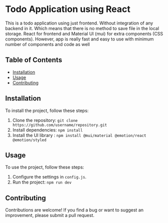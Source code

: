 # Todo Application using React

This is a todo application using just frontend. Without integration of any backend in it. Which means that there is no method to save file in the local storage.
React for frontend and Material UI (mui) for extra components (CSS components).
However, app is really fast and easy to use with minimum number of components and code as well

## Table of Contents

- [Installation](#installation)
- [Usage](#usage)
- [Contributing](#contributing)

## Installation

To install the project, follow these steps:

1. Clone the repository: `git clone https://github.com/username/repository.git`
2. Install dependencies: `npm install`
3. Install the UI library : `npm install @mui/material @emotion/react @emotion/styled`

## Usage

To use the project, follow these steps:

1. Configure the settings in `config.js`.
2. Run the project: `npm run dev`

## Contributing

Contributions are welcome! If you find a bug or want to suggest an improvement, please submit a pull request.
